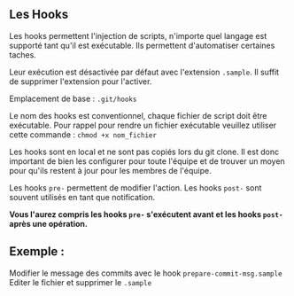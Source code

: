 ## Les Hooks

Les hooks permettent l'injection de scripts, n'importe quel langage est supporté tant qu'il est exécutable. Ils permettent d'automatiser certaines taches.

Leur exécution est désactivée par défaut avec l'extension `.sample`. Il suffit de supprimer l'extension pour l'activer.

Emplacement de base : `.git/hooks`

Le nom des hooks est conventionnel, chaque fichier de script doit être exécutable. Pour rappel pour rendre un fichier exécutable veuillez utiliser cette commande : ````chmod +x nom_fichier````


Les hooks sont en local et ne sont pas copiés lors du git clone. Il est donc important de bien les configurer pour toute l'équipe et de trouver un moyen pour qu'ils restent à jour pour les membres de l'équipe.

Les hooks `pre-` permettent de modifier l'action.
Les hooks `post-` sont souvent utilisés en tant que notification.

**Vous l'aurez compris les hooks `pre-` s'exécutent avant et les hooks `post-` après une opération.**

## Exemple :

Modifier le message des commits avec le hook `prepare-commit-msg.sample`
Editer le fichier et supprimer le `.sample`

